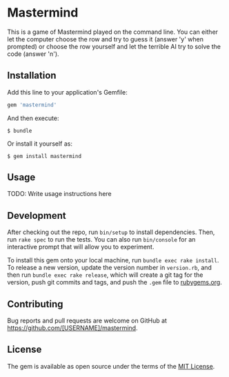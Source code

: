 # Mastermind

This is a game of Mastermind played on the command line. You can either let the computer choose the row and try to guess it (answer 'y' when prompted) or choose the row yourself and let the terrible AI try to solve the code (answer 'n').

## Installation

Add this line to your application's Gemfile:

```ruby
gem 'mastermind'
```

And then execute:

    $ bundle

Or install it yourself as:

    $ gem install mastermind

## Usage

TODO: Write usage instructions here

## Development

After checking out the repo, run `bin/setup` to install dependencies. Then, run `rake spec` to run the tests. You can also run `bin/console` for an interactive prompt that will allow you to experiment.

To install this gem onto your local machine, run `bundle exec rake install`. To release a new version, update the version number in `version.rb`, and then run `bundle exec rake release`, which will create a git tag for the version, push git commits and tags, and push the `.gem` file to [rubygems.org](https://rubygems.org).

## Contributing

Bug reports and pull requests are welcome on GitHub at https://github.com/[USERNAME]/mastermind.


## License

The gem is available as open source under the terms of the [MIT License](http://opensource.org/licenses/MIT).
